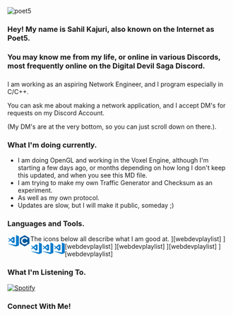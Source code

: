 
![poet5](https://user-images.githubusercontent.com/78241083/124529505-95675000-ddbf-11eb-81b8-92649386915a.png)



### Hey! My name is Sahil Kajuri, also known on the Internet as Poet5.

### You may know me from my life, or online in various Discords, most frequently online on the Digital Devil Saga Discord.

###  

I am working as an aspiring Network Engineer, and I program especially in C/C++.

You can ask me about making a network application, and I accept DM's for requests on my Discord Account.

(My DM's are at the very bottom, so you can just scroll down on there.).



### What I'm doing currently.

- I am doing OpenGL and working in the Voxel Engine, although I'm starting a few days ago, or months depending on how long I don't keep this updated, and when you see this MD file.
- I am trying to make my own Traffic Generator and Checksum as an experiment.
- As well as my own protocol.
- Updates are slow, but I will make it public,  someday ;)

### Languages and Tools.
The icons below all describe what I am good at.
<img align="left" alt="Visual Studio Code" width="26px" src="https://raw.githubusercontent.com/github/explore/80688e429a7d4ef2fca1e82350fe8e3517d3494d/topics/visual-studio-code/visual-studio-code.png" />][webdevplaylist]
<img align="left" alt="C++" width="26px" src="https://raw.githubusercontent.com/devicons/devicon/9f4f5cdb393299a81125eb5127929ea7bfe42889/icons/c/c-plain.svg" />][webdevplaylist]
<img align="left" alt="Python" width="26px" src="https://raw.githubusercontent.com/github/explore/80688e429a7d4ef2fca1e82350fe8e3517d3494d/topics/visual-studio-code/visual-studio-code.png" />][webdevplaylist]
<img align="left" alt="C#" width="26px" src="https://raw.githubusercontent.com/github/explore/80688e429a7d4ef2fca1e82350fe8e3517d3494d/topics/visual-studio-code/visual-studio-code.png" />][webdevplaylist]
<img align="left" alt="OpenGL" width="26px" src="https://raw.githubusercontent.com/github/explore/80688e429a7d4ef2fca1e82350fe8e3517d3494d/topics/visual-studio-code/visual-studio-code.png" />][webdevplaylist]

### What I'm Listening To.

[![Spotify](https://novatorem-j4iwtdeag-poet5.vercel.app/api/spotify)](https://open.spotify.com/user/vj6dymtvb454gh0u20hulgppw)

### Connect With Me!

